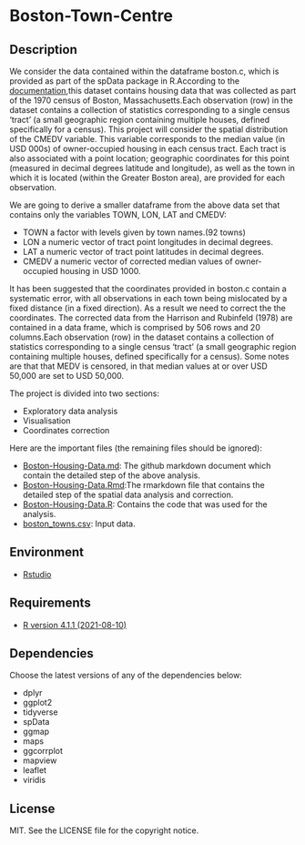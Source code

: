 # Boston-Town-Centre

## Description
We consider the data contained within the dataframe boston.c, which is provided as part of the spData package in R.According to the [documentation](https://search.r-project.org/CRAN/refmans/spData/html/boston.html),this dataset contains housing data that was collected as part of the 1970 census of Boston, Massachusetts.Each observation (row) in the dataset contains a collection of statistics corresponding to a single census ‘tract’ (a small geographic region containing multiple houses, defined specifically for a census).
This project will consider the spatial distribution of the CMEDV variable. This variable corresponds to the median value (in USD 000s) of owner-occupied housing in each census tract. Each tract is also associated with a point location; geographic coordinates for this point (measured in decimal degrees latitude and longitude), as well as the town in which it is located (within the Greater Boston area), are provided for each observation.

We are going to derive a smaller dataframe from the above data set that contains only the variables TOWN, LON, LAT and CMEDV:

* TOWN a factor with levels given by town names.(92 towns)
* LON a numeric vector of tract point longitudes in decimal degrees.
* LAT a numeric vector of tract point latitudes in decimal degrees.
* CMEDV a numeric vector of corrected median values of owner-occupied housing in USD 1000.

It has been suggested that the coordinates provided in boston.c contain a systematic error, with all observations in each town being mislocated by a fixed distance (in a fixed direction). As a result we need to correct the the coordinates.
The corrected data from the Harrison and Rubinfeld (1978) are contained in a data frame, which is comprised by 506 rows and 20 columns.Each observation (row) in the dataset contains a collection of statistics corresponding to a single census ‘tract’ (a small geographic region containing multiple houses, defined specifically for a census). Some notes are that that MEDV is censored, in that median values at or over USD 50,000 are set to USD 50,000. 

The project is divided into two sections:
* Exploratory data analysis
* Visualisation
* Coordinates correction

Here are the important files (the remaining files should be ignored):

* [Boston-Housing-Data.md](./Boston-Housing-Data.md): The github markdown document which contain the detailed step of the above analysis.
* [Boston-Housing-Data.Rmd](./Boston-Housing-Data.Rmd):The rmarkdown file that contains the detailed step of the spatial data analysis and correction.
* [Boston-Housing-Data.R](./Boston-Housing-Data.R): Contains the code that was used for the analysis.
* [boston_towns.csv](./boston_towns.csv): Input data.

## Environment

* [Rstudio]([https://www.rstudio.com/])

## Requirements

* [R version 4.1.1 (2021-08-10)](https://www.r-project.org/)

## Dependencies

Choose the latest versions of any of the dependencies below:
* dplyr
* ggplot2
* tidyverse
* spData
* ggmap
* maps
* ggcorrplot
* mapview
* leaflet
* viridis

## License

MIT. See the LICENSE file for the copyright notice.
